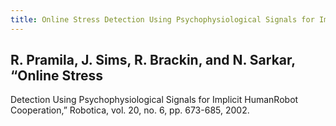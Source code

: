 ```yaml
---
title: Online Stress Detection Using Psychophysiological Signals for Implicit HumanRobot Cooperation
---
```


## R. Pramila, J. Sims, R. Brackin, and N. Sarkar, “Online Stress
Detection Using Psychophysiological Signals for Implicit HumanRobot Cooperation,” Robotica, vol. 20, no. 6, pp. 673-685, 2002.